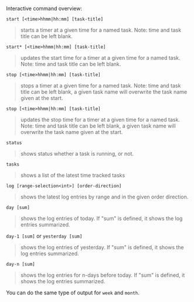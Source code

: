 Interactive command overview:

`start [<time>hhmm|hh:mm] [task-title]`
> starts a timer at a given time for a named task. Note: time and task title can be left blank.

`start* [<time>hhmm|hh:mm] [task-title]`
> updates the start time for a timer at a given time for a named task. Note: time and task title can be left blank.

`stop [<time>hhmm|hh:mm] [task-title]`
> stops a timer at a given time for a named task. Note: time and task title can be left blank, a given task name will overwrite the task name given at the start.

`stop [<time>hhmm|hh:mm] [task-title]`
> updates the stop time for a timer at a given time for a named task. Note: time and task title can be left blank, a given task name will overwrite the task name given at the start.

`status`
> shows status whether a task is running, or not.

`tasks`
> shows a list of the latest time tracked tasks

`log [range-selection<int>] [order-direction]`
> shows the latest log entries by range and in the given order direction.

`day [sum]`
> shows the log entries of today. If "sum" is defined, it shows the log entries summarized.

`day-1 [sum]` or `yesterday [sum]`
> shows the log entries of yesterday. If "sum" is defined, it shows the log entries summarized.

`day-n [sum]`
> shows the log entries for n-days before today. If "sum" is defined, it shows the log entries summarized.

You can do the same type of output for `week` and `month`.
